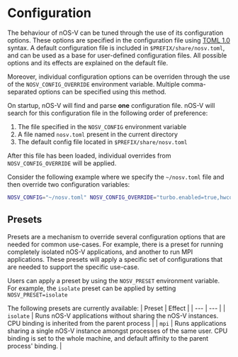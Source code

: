 # Configuration

The behaviour of nOS-V can be tuned through the use of its configuration options. These options are specified in the configuration file using [TOML 1.0](https://toml.io/en/v1.0.0) syntax. A default configuration file is included in `$PREFIX/share/nosv.toml`, and can be used as a base for user-defined configuration files. All possible options and its effects are explained on the default file.

Moreover, individual configuration options can be overriden through the use of the `NOSV_CONFIG_OVERRIDE` environment variable. Multiple comma-separated options can be specified using this method.

On startup, nOS-V will find and parse **one** configuration file. nOS-V will search for this configuration file in the following order of preference:

1. The file specified in the `NOSV_CONFIG` environment variable
1. A file named `nosv.toml` present in the current directory
1. The default config file located in `$PREFIX/share/nosv.toml`

After this file has been loaded, individual overrides from `NOSV_CONFIG_OVERRIDE` will be applied.

Consider the following example where we specify the `~/nosv.toml` file and then override two configuration variables:
```bash
NOSV_CONFIG="~/nosv.toml" NOSV_CONFIG_OVERRIDE="turbo.enabled=true,hwcounters.backend=papi" ./program
```

## Presets

Presets are a mechanism to override several configuration options that are needed for common use-cases. For example, there is a preset for running completely isolated nOS-V applications, and another to run MPI applications. These presets will apply a specific set of configurations that are needed to support the specific use-case.

Users can apply a preset by using the `NOSV_PRESET` environment variable. For example, the `isolate` preset can be applied by setting `NOSV_PRESET=isolate`

The following presets are currently available:
| Preset  | Effect |
| --- | --- |
| `isolate` | Runs nOS-V applications without sharing the nOS-V instances. CPU binding is inherited from the parent process |
| `mpi` | Runs applications sharing a single nOS-V instance amongst processes of the same user. CPU binding is set to the whole machine, and default affinity to the parent process' binding. |
